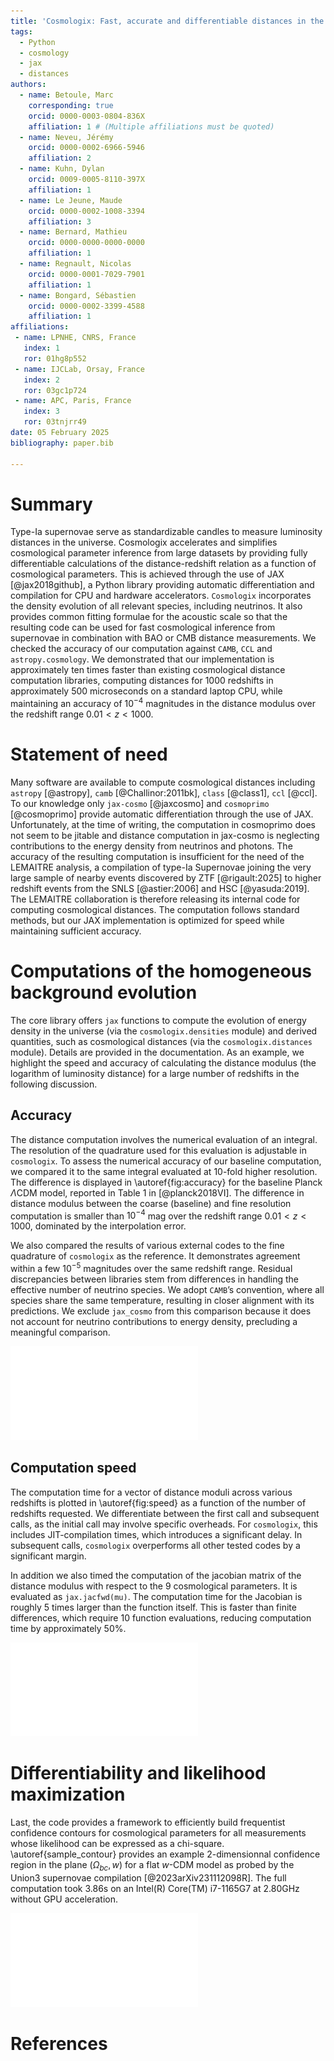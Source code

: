 ```yaml
---
title: 'Cosmologix: Fast, accurate and differentiable distances in the universe with JAX'
tags:
  - Python
  - cosmology
  - jax
  - distances
authors:
  - name: Betoule, Marc
    corresponding: true
    orcid: 0000-0003-0804-836X
    affiliation: 1 # (Multiple affiliations must be quoted)
  - name: Neveu, Jérémy
	orcid: 0000-0002-6966-5946
    affiliation: 2
  - name: Kuhn, Dylan
	orcid: 0009-0005-8110-397X
    affiliation: 1
  - name: Le Jeune, Maude
    orcid: 0000-0002-1008-3394
	affiliation: 3
  - name: Bernard, Mathieu
    orcid: 0000-0000-0000-0000
	affiliation: 1
  - name: Regnault, Nicolas
    orcid: 0000-0001-7029-7901
	affiliation: 1
  - name: Bongard, Sébastien
    orcid: 0000-0002-3399-4588
	affiliation: 1
affiliations:
 - name: LPNHE, CNRS, France
   index: 1
   ror: 01hg8p552
 - name: IJCLab, Orsay, France
   index: 2
   ror: 03gc1p724
 - name: APC, Paris, France
   index: 3
   ror: 03tnjrr49
date: 05 February 2025
bibliography: paper.bib

---
```


# Summary

Type-Ia supernovae serve as standardizable candles to measure
luminosity distances in the universe. Cosmologix accelerates and
simplifies cosmological parameter inference from large datasets by
providing fully differentiable calculations of the distance-redshift
relation as a function of cosmological parameters. This is achieved
through the use of JAX [@jax2018github], a Python library providing
automatic differentiation and compilation for CPU and hardware
accelerators. `Cosmologix` incorporates the density evolution of all
relevant species, including neutrinos. It also provides common
fitting formulae for the acoustic scale so that the resulting code can
be used for fast cosmological inference from supernovae in combination
with BAO or CMB distance measurements. We checked the accuracy of our
computation against `CAMB`, `CCL` and `astropy.cosmology`. We
demonstrated that our implementation is approximately ten times faster
than existing cosmological distance computation libraries, computing
distances for 1000 redshifts in approximately 500 microseconds on a
standard laptop CPU, while maintaining an accuracy of $10^{-4}$
magnitudes in the distance modulus over the redshift range $0.01 < z <
1000$.

# Statement of need

Many software are available to compute cosmological distances
including `astropy` [@astropy], `camb` [@Challinor:2011bk], `class`
[@class1], `ccl` [@ccl]. To our knowledge only `jax-cosmo` [@jaxcosmo]
and `cosmoprimo` [@cosmoprimo] provide automatic differentiation
through the use of JAX. Unfortunately, at the time of writing, the
computation in cosmoprimo does not seem to be jitable and distance
computation in jax-cosmo is neglecting contributions to the energy
density from neutrinos and photons. The accuracy of the resulting
computation is insufficient for the need of the LEMAITRE analysis, a
compilation of type-Ia Supernovae joining the very large sample of
nearby events discovered by ZTF [@rigault:2025] to higher redshift
events from the SNLS [@astier:2006] and HSC [@yasuda:2019]. The
LEMAITRE collaboration is therefore releasing its internal code for
computing cosmological distances. The computation follows standard
methods, but our JAX implementation is optimized for speed while
maintaining sufficient accuracy.

# Computations of the homogeneous background evolution

The core library offers `jax` functions to compute the evolution of
energy density in the universe (via the `cosmologix.densities` module)
and derived quantities, such as cosmological distances (via the
`cosmologix.distances` module). Details are provided in the
documentation. As an example, we highlight the speed and accuracy of
calculating the distance modulus (the logarithm of luminosity
distance) for a large number of redshifts in the following discussion.

## Accuracy

The distance computation involves the numerical evaluation of an
integral. The resolution of the quadrature used for this evaluation is
adjustable in `cosmologix`. To assess the numerical accuracy of our
baseline computation, we compared it to the same integral evaluated at
10-fold higher resolution. The difference is displayed in
\autoref{fig:accuracy} for the baseline Planck $\Lambda$CDM model,
reported in Table 1 in [@planck2018VI]. The difference in distance
modulus between the coarse (baseline) and fine resolution computation
is smaller than $10^{-4}$ mag over the redshift range $0.01 < z <
1000$, dominated by the interpolation error.

We also compared the results of various external codes to the fine
quadrature of `cosmologix` as the reference. It demonstrates agreement
within a few $10^{-5}$ magnitudes over the same redshift
range. Residual discrepancies between libraries stem from differences
in handling the effective number of neutrino species. We adopt
`CAMB`’s convention, where all species share the same temperature,
resulting in closer alignment with its predictions. We exclude
`jax_cosmo` from this comparison because it does not account for
neutrino contributions to energy density, precluding a meaningful
comparison.

![Difference in distance modulus for the Planck best-fit
$\Lambda$CDM model with respect to the higher resolution quadrature
computation in cosmologix.\label{fig:accuracy}](mu_accuracy.pdf)

## Computation speed

The computation time for a vector of distance moduli across various
redshifts is plotted in \autoref{fig:speed} as a function of the
number of redshifts requested. We differentiate between the first call
and subsequent calls, as the initial call may involve specific
overheads. For `cosmologix`, this includes JIT-compilation times,
which introduces a significant delay. In subsequent calls,
`cosmologix` overperforms all other tested codes by a significant
margin.

In addition we also timed the computation of the jacobian matrix of
the distance modulus with respect to the 9 cosmological parameters. It
is evaluated as `jax.jacfwd(mu)`. The computation time for the Jacobian
is roughly 5 times larger than the function itself. This is faster
than finite differences, which require 10 function evaluations,
reducing computation time by approximately 50\%.

![Computation speed of the distance modulus \label{fig:speed} for
various cosmological codes. The left panel displays the measured time
for the first call which integrates pre-computation and in the case of
jax codes overhead associated with jit compilation. The right panel
displays the average time measured over 10 subsequent calls. The
measurements were obtained on an Intel(R) Core(TM) i7-1165G7 CPU
clocked at 2.80GHz, without GPU acceleration.](mu_speed.pdf)

# Differentiability and likelihood maximization

Last, the code provides a framework to efficiently build frequentist
confidence contours for cosmological parameters for all measurements
whose likelihood can be expressed as a chi-square. 
\autoref{sample_contour} provides an example 2-dimensionnal
confidence region in the plane $(\Omega_{bc}, w)$ for a flat $w$-CDM
model as probed by the Union3 supernovae compilation
[@2023arXiv231112098R]. The full computation took 3.86s on an
Intel(R) Core(TM) i7-1165G7 at 2.80GHz without GPU acceleration.

![Confidence region at 68 and 95 percent for the $w$ and $\Omega_{bc}$ parameters probed by the Union3 compilation.\label{sample_contour}](sample_contour.pdf)

# References
